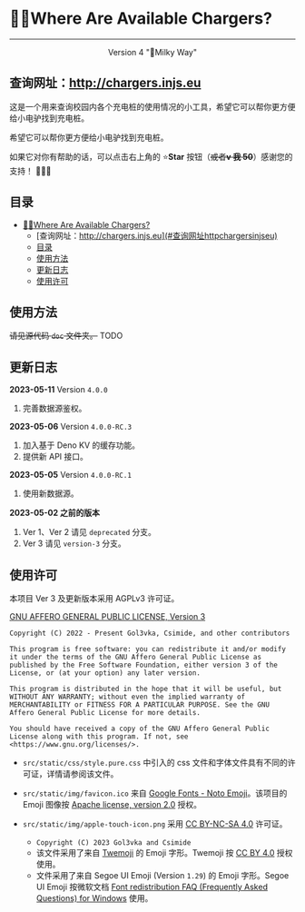 # :electric_plug::rage:Where Are Available Chargers?

---

<p align="center">Version 4 "🌌Milky Way"</p>

## 查询网址：<http://chargers.injs.eu>

这是一个用来查询校园内各个充电桩的使用情况的小工具，希望它可以帮你更方便给小电驴找到充电桩。

希望它可以帮你更方便给小电驴找到充电桩。

如果它对你有帮助的话，可以点击右上角的 :star:**Star** 按钮（~~或者**v 我 50**~~）感谢您的支持！ :tada::tada::tada:

## 目录

-   [:electric_plug::rage:Where Are Available Chargers?](#electric_plugragewhere-are-available-chargers)
    -   [查询网址：http://chargers.injs.eu](#查询网址httpchargersinjseu)
    -   [目录](#目录)
    -   [使用方法](#使用方法)
    -   [更新日志](#更新日志)
    -   [使用许可](#使用许可)

## 使用方法

~~请见源代码 `doc` 文件夹。~~ TODO

## 更新日志

**2023-05-11** Version `4.0.0`

1. 完善数据源鉴权。

**2023-05-06** Version `4.0.0-RC.3`

1. 加入基于 Deno KV 的缓存功能。
2. 提供新 API 接口。

**2023-05-05** Version `4.0.0-RC.1`

1. 使用新数据源。

**2023-05-02 之前的版本**<br />

1. Ver 1、Ver 2 请见 `deprecated` 分支。
2. Ver 3 请见 `version-3` 分支。

## 使用许可

本项目 Ver 3 及更新版本采用 AGPLv3 许可证。

[GNU AFFERO GENERAL PUBLIC LICENSE, Version 3](https://www.gnu.org/licenses/agpl-3.0.html)

```
Copyright (C) 2022 - Present Gol3vka, Csimide, and other contributors

This program is free software: you can redistribute it and/or modify it under the terms of the GNU Affero General Public License as published by the Free Software Foundation, either version 3 of the License, or (at your option) any later version.

This program is distributed in the hope that it will be useful, but WITHOUT ANY WARRANTY; without even the implied warranty of MERCHANTABILITY or FITNESS FOR A PARTICULAR PURPOSE. See the GNU Affero General Public License for more details.

You should have received a copy of the GNU Affero General Public License along with this program. If not, see <https://www.gnu.org/licenses/>.
```

-   `src/static/css/style.pure.css` 中引入的 css 文件和字体文件具有不同的许可证，详情请参阅该文件。

-   `src/static/img/favicon.ico` 来自 [Google Fonts - Noto Emoji](https://github.com/googlefonts/noto-emoji)。该项目的 Emoji 图像按 [Apache license, version 2.0](http://www.apache.org/licenses/LICENSE-2.0) 授权。

-   `src/static/img/apple-touch-icon.png` 采用 [CC BY-NC-SA 4.0](https://creativecommons.org/licenses/by-nc-sa/4.0/) 许可证。
    -   `Copyright (C) 2023 Gol3vka and Csimide`
    -   该文件采用了来自 [Twemoji](https://github.com/twitter/twemoji) 的 Emoji 字形。Twemoji 按 [CC BY 4.0](https://creativecommons.org/licenses/by/4.0/) 授权使用。
    -   文件采用了来自 Segoe UI Emoji (Version `1.29`) 的 Emoji 字形。Segoe UI Emoji 按微软文档 [Font redistribution FAQ (Frequently Asked Questions) for Windows](https://learn.microsoft.com/en-us/typography/fonts/font-faq) 使用。
